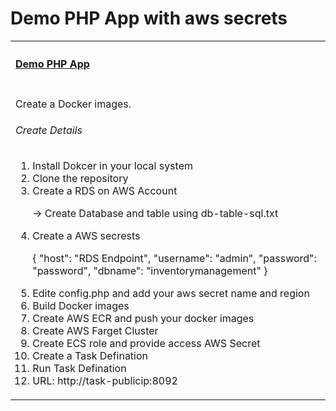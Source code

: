 # Demo PHP App with aws secrets  
<table width="100%">
    <tr>
        <th align="left" colspan="2"><h4><a href="https://github.com/kkpkishan/demoapp.git"> Demo PHP App</a></h4></th>
    </tr>
    <tr>
        <td width="100%" valign="top">
           <p>Create a Docker images.</p>
           <h6>Create Details</h6>
           <ol>
            <li>Install Dokcer in your local system</li>
            <li>Clone the repository</li>
            <li>Create a RDS on AWS Account</li>
               <p> -> Create Database and table using db-table-sql.txt  </p>
            <li>Create a AWS secrests</li>
            <p> {
                                            "host": "RDS Endpoint",
                                            "username": "admin",
                                            "password": "password",
                                            "dbname": "inventorymanagement"
                                           }
            </p> 
            <li>Edite config.php and add your aws secret name and region</li>
            <li>Build Docker images</li>
            <li>Create AWS ECR and push your docker images</li>
            <li>Create AWS Farget Cluster</li>
            <li>Create ECS role and provide access AWS Secret</li>
            <li>Create a Task Defination</li>
            <li>Run Task Defination</li>
            <li>URL: http://task-publicip:8092</li>
        </td>
    </tr> 
 </table>


